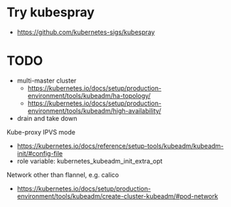 # Try kubespray

 - https://github.com/kubernetes-sigs/kubespray

# TODO

 - multi-master cluster
   - https://kubernetes.io/docs/setup/production-environment/tools/kubeadm/ha-topology/
   - https://kubernetes.io/docs/setup/production-environment/tools/kubeadm/high-availability/
 - drain and take down

Kube-proxy IPVS mode

 - https://kubernetes.io/docs/reference/setup-tools/kubeadm/kubeadm-init/#config-file
 - role variable: kubernetes_kubeadm_init_extra_opt

Network other than flannel, e.g. calico

 - https://kubernetes.io/docs/setup/production-environment/tools/kubeadm/create-cluster-kubeadm/#pod-network
